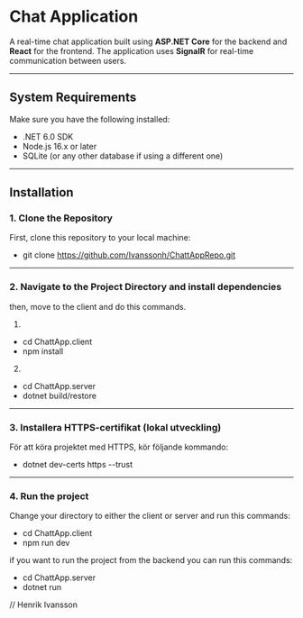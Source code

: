 # Chat Application

A real-time chat application built using **ASP.NET Core** for the backend and **React** for the frontend. The application uses **SignalR** for real-time communication between users.

------------------------------------------------------------

## System Requirements

Make sure you have the following installed:

- .NET 6.0 SDK
- Node.js 16.x or later
- SQLite (or any other database if using a different one)

------------------------------------------------------------

## Installation

### 1. Clone the Repository

First, clone this repository to your local machine:
- git clone https://github.com/Ivanssonh/ChattAppRepo.git


------------------------------------------------------------

### 2.  Navigate to the Project Directory and install dependencies
then, move to the client and do this commands.

1.
- cd ChattApp.client
- npm install

2.
- cd ChattApp.server
- dotnet build/restore

------------------------------------------------------------

 ### 3. Installera HTTPS-certifikat (lokal utveckling)
För att köra projektet med HTTPS, kör följande kommando:
- dotnet dev-certs https --trust

------------------------------------------------------------
### 4.  Run the project

Change your directory to either the client or server and run this commands:
- cd ChattApp.client
- npm run dev

if you want to run the project from the backend you can run this commands:
- cd ChattApp.server
- dotnet run

// Henrik Ivansson


